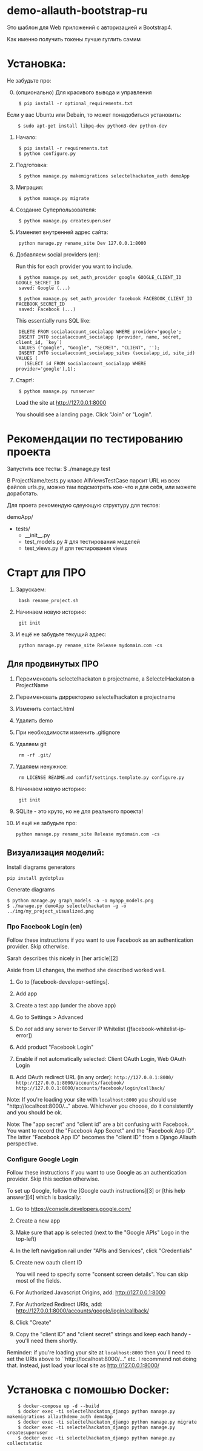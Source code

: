 # demo-allauth-bootstrap-ru

Это шаблон для Web приложений с авторизацией и Bootstrap4.

Как именно получить токены лучше гуглить самим

# Установка:
Не забудьте про:

0. (опционально) Для красивого вывода и управления
        
        $ pip install -r optional_requirements.txt

Если у вас Ubuntu или Debain, то может понадобиться установить:

        $ sudo apt-get install libpq-dev python3-dev python-dev

1. Начало:

        $ pip install -r requirements.txt
        $ python configure.py

2. Подготовка:

        $ python manage.py makemigrations selectelhackaton_auth demoApp

3. Миграция:

        $ python manage.py migrate

4. Создание Суперпользователя:

        $ python manage.py createsuperuser

5. Изменяет внутренней адрес сайта:

        python manage.py rename_site Dev 127.0.0.1:8000

6. Добавляем social providers (en):

   Run this for each provider you want to include.
   
        $ python manage.py set_auth_provider google GOOGLE_CLIENT_ID GOOGLE_SECRET_ID
        saved: Google (...)
        
        $ python manage.py set_auth_provider facebook FACEBOOK_CLIENT_ID FACEBOOK_SECRET_ID
        saved: Facebook (...)

   This essentially runs SQL like:
   
        DELETE FROM socialaccount_socialapp WHERE provider='google';
        INSERT INTO socialaccount_socialapp (provider, name, secret, client_id, `key`)
        VALUES ("google", "Google", "SECRET", "CLIENT", '');
        INSERT INTO socialaccount_socialapp_sites (socialapp_id, site_id) VALUES (
          (SELECT id FROM socialaccount_socialapp WHERE provider='google'),1);
        
7. Старт!:

        $ python manage.py runserver

   Load the site at http://127.0.0.1:8000

   You should see a landing page. Click "Join" or "Login".

# Рекомендации по тестированию проекта
Запустить все тесты:
        $ ./manage.py test

В  ProjectName/tests.py класс AllViewsTestCase парсит URL из всех файлов urls.py, можно там подсмотреть кое-что и для себя, или можете доработать.

Для проета рекомендую сдеующую структуру для тестов:

demoApp/
* tests/
  * \_\_init\_\_.py
  * test_models.py # для тестирования моделей
  * test_views.py # для тестирования views

# Старт для ПРО

1. Зарускаем:
        
        bash rename_project.sh
        
2. Начинаем новую историю:

        git init

3. И ещё не забудьте текущий адрес:

        python manage.py rename_site Release mydomain.com -cs

## Для продвинутых ПРО
1. Переименовать selectelhackaton в projectname, а SelectelHackaton в ProjectName
2. Переименовать дирректорию selectelhackaton в projectname
3. Изменить contact.html
4. Удалить demo
5. При необходимости изменить .gitignore
6. Удаляем git

        rm -rf .git/

7. Удаляем ненужное:

        rm LICENSE README.md confif/settings.template.py configure.py
8. Начинаем новую историю:

        git init

9. SQLite - это круто, но не для реального проекта!
10. И ещё не забудьте про:

        python manage.py rename_site Release mydomain.com -cs

## Визуализация моделий:
Install diagrams generators
```
pip install pydotplus
```
Generate diagrams
```
$ python manage.py graph_models -a -o myapp_models.png
$ ./manage.py demoApp selectelhackaton -g -o ../img/my_project_visualized.png
```

### Про Facebook Login (en)

Follow these instructions if you want to use Facebook as an authentication provider.
Skip otherwise.

Sarah describes this nicely in [her article][2]

Aside from UI changes, the method she described worked well.

1. Go to [facebook-developer-settings].

2. Add app

3. Create a test app (under the above app)

4. Go to Settings > Advanced

5. Do *not* add any server to Server IP Whitelist ([facebook-whitelist-ip-error])

6. Add product "Facebook Login"

7. Enable if not automatically selected: Client OAuth Login, Web OAuth Login

8. Add OAuth redirect URL (in any order):
  ``http://127.0.0.1:8000/``
  ``http://127.0.0.1:8000/accounts/facebook/``
  ``http://127.0.0.1:8000/accounts/facebook/login/callback/``

  Note: If you're loading your site with ``localhost:8000`` you should use "http://localhost:8000/..." 
  above. Whichever you choose, do it consistently and you should be ok.

Note: The "app secret" and "client id" are a bit confusing with Facebook.  
You want to record the "Facebook App Secret" and the "Facebook App ID". The latter
"Facebook App ID" becomes the "client ID" from a Django Allauth perspective.


### Configure Google Login

Follow these instructions if you want to use Google as an authentication provider.
Skip this section otherwise.

To set up Google, follow the [Google oauth instructions][3] or [this help answer][4]
which is basically:


1. Go to https://console.developers.google.com/

2. Create a new app

3. Make sure that app is selected (next to the "Google APIs" Logo in the top-left)

4. In the left navigation rail under "APIs and Services", click "Credentials"

5. Create new oauth client ID

   You will need to specify some "consent screen details". You can skip most
   of the fields. 

6. For Authorized Javascript Origins, add: http://127.0.0.1:8000

7. For Authorized Redirect URIs, add: http://127.0.0.1:8000/accounts/google/login/callback/

8. Click "Create"

9. Copy the "client ID" and "client secret" strings and keep each handy - you'll need them shortly.


Reminder: if you're loading your site at ``localhost:8000`` then you'll need to set the
URIs above to ``http://localhost:8000/..." etc. I recommend not doing that. Instead, just
load your local site as http://127.0.0.1:8000/



# Установка с помошью Docker:
        
        $ docker-compose up -d --build
        $ docker exec -ti selectelhackaton_django python manage.py makemigrations allauthdemo_auth demoApp
        $ docker exec -ti selectelhackaton_django python manage.py migrate
        $ docker exec -ti selectelhackaton_django python manage.py createsuperuser
        $ docker exec -ti selectelhackaton_django python manage.py collectstatic